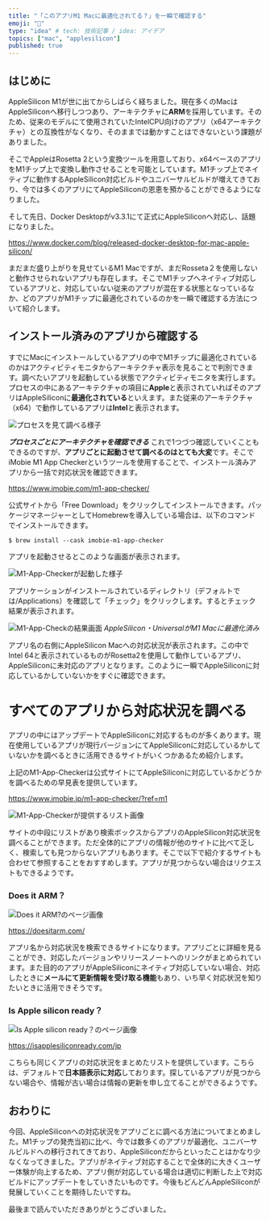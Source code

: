 ```yaml
---
title: "「このアプリM1 Macに最適化されてる？」を一瞬で確認する"
emoji: "🌱"
type: "idea" # tech: 技術記事 / idea: アイデア
topics: ["mac", "applesilicon"]
published: true
---
```


## はじめに

AppleSilicon M1が世に出てからしばらく経ちました。現在多くのMacはAppleSiliconへ移行しつつあり、アーキテクチャに**ARM**を採用しています。そのため、従来のモデルにて使用されていたIntelCPU向けのアプリ（x64アーキテクチャ）との互換性がなくなり、そのままでは動かすことはできないという課題がありました。

そこでAppleはRosetta 2という変換ツールを用意しており、x64ベースのアプリをM1チップ上で変換し動作させることを可能としています。M1チップ上でネイティブに動作するAppleSilicon対応ビルドやユニバーサルビルドが増えてきており、今では多くのアプリにてAppleSiliconの恩恵を預かることができるようになりました。

そして先日、Docker Desktopがv3.3.1にて正式にAppleSiliconへ対応し、話題になりました。

https://www.docker.com/blog/released-docker-desktop-for-mac-apple-silicon/

まだまだ盛り上がりを見せているM1 Macですが、まだRosseta２を使用しないと動作させられないアプリも存在します。そこでM1チップへネイティブ対応しているアプリと、対応していない従来のアプリが混在する状態となっているなか、どのアプリがM1チップに最適化されているのかを一瞬で確認する方法について紹介します。

## インストール済みのアプリから確認する

すでにMacにインストールしているアプリの中でM1チップに最適化されているのかはアクティビティモニタからアーキテクチャ表示を見ることで判別できます。調べたいアプリを起動している状態でアクティビティモニタを実行します。
プロセスの中にあるアーキテクチャの項目に**Apple**と表示されていればそのアプリはAppleSiliconに**最適化されている**といえます。また従来のアーキテクチャ（x64）で動作しているアプリは**Intel**と表示されます。

![プロセスを見て調べる様子](/images/check-m1apps/image01.png)

***プロセスごとにアーキテクチャを確認できる***
これで1つづつ確認していくこともできるのですが、**アプリごとに起動させて調べるのはとても大変**です。そこでiMobie M1 App Checkerというツールを使用することで、インストール済みアプリから一括で対応状況を確認できます。

https://www.imobie.com/m1-app-checker/

公式サイトから「Free Download」をクリックしてインストールできます。パッケージマネージャーとしてHomebrewを導入している場合は、以下のコマンドでインストールできます。

```shell:Terminal
$ brew install --cask imobie-m1-app-checker
```

アプリを起動させるとこのような画面が表示されます。

![M1-App-Checkerが起動した様子](/images/check-m1apps/image02.png)

アプリケーションがインストールされているディレクトリ（デフォルトでは/Applications）を確認して「チェック」をクリックします。するとチェック結果が表示されます。

![M1-App-Checkの結果画面](/images/check-m1apps/image03.png)
*AppleSilicon・UniversalがM1 Macに最適化済み*

アプリ名の右側にAppleSilicon Macへの対応状況が表示されます。この中でIntel 64と表示されているものがRosetta2を使用して動作しているアプリ、AppleSiliconに未対応のアプリとなります。このように一瞬でAppleSiliconに対応しているかしていないかをすぐに確認できます。

# すべてのアプリから対応状況を調べる

アプリの中にはアップデートでAppleSiliconに対応するものが多くあります。現在使用しているアプリが現行バージョンにてAppleSiliconに対応しているかしていないかを調べるときに活用できるサイトがいくつかあるため紹介します。

上記のM1-App-Checkerは公式サイトにてAppleSiliconに対応しているかどうかを調べるための早見表を提供しています。

https://www.imobie.jp/m1-app-checker/?ref=m1

![M1-App-Checkerが提供するリスト画像](/images/check-m1apps/image04.png)

サイトの中段にリストがあり検索ボックスからアプリのAppleSilicon対応状況を調べることができます。ただ全体的にアプリの情報が他のサイトに比べて乏しく、検索しても見つからないアプリもあります。そこで以下で紹介するサイトも合わせて参照することをおすすめします。アプリが見つからない場合はリクエストもできるようです。

### Does it ARM？

![Does it ARM?のページ画像](/images/check-m1apps/image05.png)

https://doesitarm.com/

アプリ名から対応状況を検索できるサイトになります。アプリごとに詳細を見ることができ、対応したバージョンやリリースノートへのリンクがまとめられています。また目的のアプリがAppleSiliconにネイティブ対応していない場合、対応したときに**メールにて更新情報を受け取る機能**もあり、いち早く対応状況を知りたいときに活用できそうです。

### Is Apple silicon ready？

![Is Apple silicon ready？のページ画像](/images/check-m1apps/image06.png)

https://isapplesiliconready.com/jp

こちらも同じくアプリの対応状況をまとめたリストを提供しています。こちらは、デフォルトで**日本語表示に対応**しております。探しているアプリが見つからない場合や、情報が古い場合は情報の更新を申し立てることができるようです。

## おわりに

今回、AppleSiliconへの対応状況をアプリごとに調べる方法についてまとめました。M1チップの発売当初に比べ、今では数多くのアプリが最適化、ユニバーサルビルドへの移行されてきており、AppleSiliconだからといったことはかなり少なくなってきました。アプリがネイティブ対応することで全体的に大きくユーザー体験が向上するため、アプリ側が対応している場合は適切に判断した上で対応ビルドにアップデートをしていきたいものです。今後もどんどんAppleSiliconが発展していくことを期待したいですね。

最後まで読んでいただきありがとうございました。
